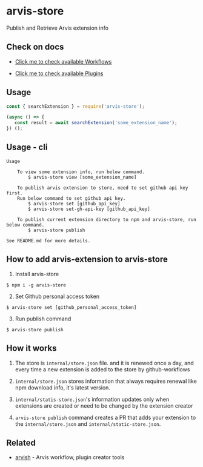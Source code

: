 # arvis-store

Publish and Retrieve Arvis extension info

## Check on docs

* [Click me to check available Workflows](./docs/workflow-links.md)

* [Click me to check available Plugins](./docs/plugin-links.md)

## Usage

```js
const { searchExtension } = require('arvis-store');

(async () => {
   const result = await searchExtension('some_extension_name');
}) ();
```

## Usage - cli

```
Usage

    To view some extension info, run below command.
        $ arvis-store view [some_extension_name]

    To publish arvis extension to store, need to set github api key first.
    Run below command to set github api key.
        $ arvis-store set [github_api_key]
        $ arvis-store set-gh-api-key [github_api_key]

    To publish current extension directory to npm and arvis-store, run below command.
        $ arvis-store publish

See README.md for more details.
```

## How to add arvis-extension to arvis-store

1. Install arvis-store

```
$ npm i -g arvis-store
```

2. Set Github personal access token

```
$ arvis-store set [github_personal_access_token]
```

3. Run publish command

```
$ arvis-store publish
```

## How it works

1. The store is `internal/store.json` file. and it is renewed once a day, and every time a new extension is added to the store by github-workflows

2. `internal/store.json` stores information that always requires renewal like npm download info, it's latest version.

3. `internal/statis-store.json`'s information updates only when extensions are created or need to be changed by the extension creator

4. `arvis-store publish` command creates a PR that adds your extension to the `internal/store.json` and `internal/static-store.json`.

## Related

- [arvish](https://github.com/jopemachine/arvish) - Arvis workflow, plugin creator tools